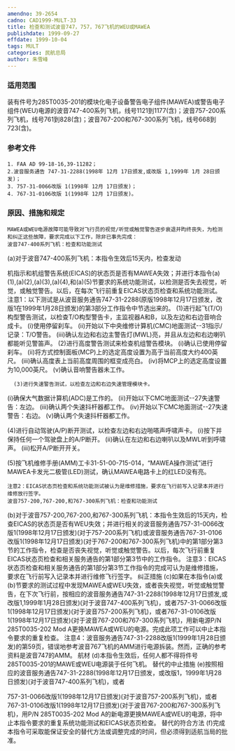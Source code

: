 ```yaml
---
amendno: 39-2654
cadno: CAD1999-MULT-33
title: 检查和测试波音747，757，767飞机的WEU或MAWEA
publishdate: 1999-09-27
effdate: 1999-10-04
tags: MULT
categories: 民航总局
author: 朱雪峰
---
```


### 适用范围 
装有件号为285T0035-201的模块化电子设备警告电子组件(MAWEA)或警告电子组件(WEU)电源的波音747-400系列飞机，线号1121到1177(含)；波音757-200系列飞机，线号761到828(含)；波音767-200和767-300系列飞机，线号668到723(含)。

### 参考文件
    1. FAA AD 99-18-16,39-11282；
    2.波音服务通告 747-31-2288(1998年 12月 17日颁发,或改版 1,1999年 1月 28日颁发)；
    3. 757-31-0066改版 1(1998年 12月 17日颁发)；
    4. 767-31-0106改版 1(1998年 12月 17日颁发)。


### 原因、措施和规定 
    MAWEA或WEU电源故障可能导致对飞行员的视觉/听觉或触觉警告逐步衰退并昀终丧失，为检测和纠正这些故障，要求完成以下工作，除非已事先完成： 
    波音747-400系列飞机：检查和功能测试 
(a)对于波音747-400系列飞机：本指令生效后15天内，检查发动
       
机指示和机组警告系统(EICAS)的状态页是否有MAWEA失效；并进行本指令(a)(1),(a)(2),(a)(3),(a)(4),和(a)(5)节要求的系统功能测试，以检测是否失去视觉，听觉，或触觉警告。以后，在每次飞行前重复EICAS状态页检查和系统功能测试。 
    注意1：以下测试是从波音服务通告747-31-2288(原版1998年12月17日颁发，改版1在1999年1月28日颁发)的第3部分工作指令中节选出来的。 
      (1)进行起飞(T/O)构型警告测试，以检查T/O构型警告卡，主监视器A和B，以及左边和右边音响合成卡。 
(i)使用停留刹车。 
        (ii)开始以下中央维修计算机(CMC)地面测试--31指示/记录：T/O警告。 
(iii)确认左边和右边主警告灯(MWL)亮，并且从左边和右边喇叭都能听见警笛声。 
(2)进行高度警告测试来检查机组警告模块。 
(i)确认已使用停留刹车。 
        (ii)将方式控制面板(MCP)上的选定高度设置为高于当前高度大约400英尺。 
(iii)确认高度表上当前高度周围的框变成亮白。 
(iv)将MCP上的选定高度设置为10,000英尺。 
(v)确认音响警告器未工作。 

      (3)进行失速警告测试，以检查左边和右边失速管理模块卡。 
(i)确保大气数据计算机(ADC)是工作的。 
        (ii)开始以下CMC地面测试--27失速警告：左边。 
(iii)确认两个失速抖杆器都工作。 
        (iv)开始以下CMC地面测试--27失速警告：右边。 
(v)确认两个失速抖杆器都工作。 

(4)进行自动驾驶(A/P)断开测试，以检查左边和右边啪嗒声呼啸声卡。 
(i)按下并保持任何一个驾驶盘上的A/P断开。 
        (ii)确认在左边和右边喇叭以及MWL听到呼啸声。 
(iii)松开A/P断开开关。 

(5)按飞机维修手册(AMM)工卡31-51-00-715-014，“MAWEA操作测试”进行MAWEA卡发光二极管(LED)测试，确认MAWEA电路卡上的红LED没有亮。 

       
    注意2：EICAS状态页检查和系统功能测试被认为是维修措施，要求在飞行前写入记录本并进行维修放行签字。 
    波音757-200,767-200,和767-300系列飞机：检查和功能测试 
(b)对于波音757-200,767-200,和767-300系列飞机：本指令生效后的15天内，检查EICAS的状态页是否有WEU失效；并进行相关的波音服务通告757-31-0066改版1(1998年12月17日颁发)(对于757-200系列飞机)或波音服务通告767-31-0106改版1(1998年12月17日颁发)(对于767-200和767-300系列飞机)中的第1部分第3节的工作指令，检查是否丧失视觉，听觉或触觉警告。以后，每次飞行前重复EICAS状态页检查和相关服务通告的第1部分第3节中的工作指令。 
    注意3：EICAS状态页检查和相关服务通告的第1部分第3节工作指令的完成可认为是维修措施，要求在飞行前写入记录本并进行维修飞行签字。 
    纠正措施 
(c)如果在本指令(a)或(b)节要求的测试过程中发现MAWEA或WEU失效，或者丧失视觉，听觉或触觉警告，在下次飞行前，按相应的波音服务通告747-31-2288(1998年12月17日颁发,或改版1,1999年1月28日颁发)(对于波音747-400系列飞机)，或者757-31-0066改版1(1998年12月17日颁发)(对于波音757-200系列飞机)，或者767-31-0106改版1(1998年12月17日颁发)(对于波音767-200和767-300系列飞机)，用新电源P/N 285T0035-202 Mod A更换MAWEA或WEU的电源。完成此项工作可以中止本指令要求的重复检查。 
    注意4：波音服务通告747-31-2288改版1(1999年1月28日颁发)的第59页，错误地参考波音767飞机的AMM进行电源拆装。然而，正确的参考资料是波音747的AMM。
 航材
 (d)本指令生效后，任何人都不得将件号285T0035-201的MAWE或WEU电源装于任何飞机。 
    替代的中止措施 
    (e)按照相应的波音服务通告747-31-2288(1998年12月17日颁发，或改版1，1999年1月28日颁发)(对于波音747-400系列飞机)，或者

       
757-31-0066改版1(1998年12月17日颁发)(对于波音757-200系列飞机)，或者767-31-0106改版1(1998年12月17日颁发)(对于波音767-200和767-300系列飞机)，用P/N 285T0035-202 Mod A的新电源更换MAWEA或WEU的电源，将中止本指令要求的重复系统功能测试和EICAS状态页检查。 
    替代的符合方法 
    (f)完成本指令可采取能保证安全的替代方法或调整完成的时间，但必须得到适航当局的批准。
